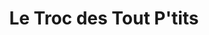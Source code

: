 ---
title: "Le Troc des Tout P'tits"
url: /bedarieux/le-troc-des-tout-ptits/
shop: produits pour bébés
---